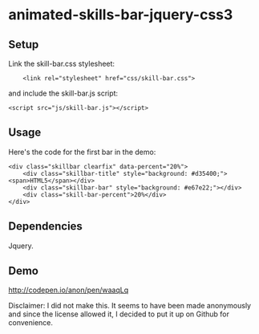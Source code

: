 # animated-skills-bar-jquery-css3
## Setup
Link the skill-bar.css stylesheet:

```
    <link rel="stylesheet" href="css/skill-bar.css">
```

and include the skill-bar.js script:

```
<script src="js/skill-bar.js"></script>
```

## Usage
Here's the code for the first bar in the demo:
```
<div class="skillbar clearfix" data-percent="20%">
	<div class="skillbar-title" style="background: #d35400;"><span>HTML5</span></div>
	<div class="skillbar-bar" style="background: #e67e22;"></div>
	<div class="skill-bar-percent">20%</div>
</div>
```

## Dependencies
Jquery.

## Demo
http://codepen.io/anon/pen/waaqLq

Disclaimer: I did not make this. It seems to have been made anonymously and since the license allowed it, I decided to put it up on Github for convenience.
